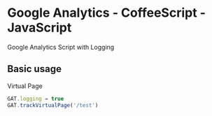 Google Analytics - CoffeeScript - JavaScript
============================================

Google Analytics Script with Logging

Basic usage
-----------

Virtual Page 

~~~ js
GAT.logging = true
GAT.trackVirtualPage('/test')
~~~
